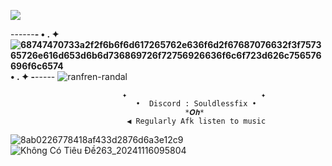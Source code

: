 ![](https://komarev.com/ghpvc/?Souldles=Souldles&abbreviated=true)

------__- •  .  ✦ ![68747470733a2f2f6b6f6d617265762e636f6d2f67687076632f3f757365726e616d653d6b6d736869726f72756926636f6c6f723d626c756576696f6c6574](https://github.com/user-attachments/assets/bccb8dfc-b119-42d7-b1a6-f13fe4cba87e) •  .  ✦ -__-----
![ranfren-randal](https://github.com/user-attachments/assets/df360829-7c6b-4e9e-906d-14e7a1845ca5)

                             ✦                              ✦
                                •  Discord : Souldlessfix • 
                                           *𝑶𝒉*
                              ◀ Regularly Afk listen to music 
 ![8ab0226778418af433d2876d6a3e12c9](https://github.com/user-attachments/assets/d199826e-8794-4cff-8f37-a868628f49a0)![Không Có Tiêu Đề263_20241116095804](https://github.com/user-attachments/assets/bf00dd9d-7c36-4aee-a772-80a047602696)




                  


